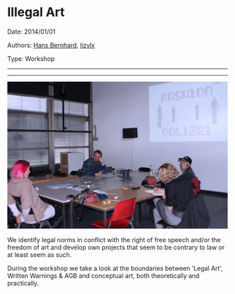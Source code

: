 # Illegal Art

Date: 2014/01/01

Authors: [Hans Bernhard](http://ubermorgen.com), [lizvlx](http://ubermorgen.com)

Type: Workshop

---
---


![](illegal-art-workshop.jpg)  

We identify legal norms in conflict with the right of free speech and/or the freedom of art and develop own projects that seem to be contrary to law or at least seem as such.

During the workshop we take a look at the boundaries between 
'Legal Art', Written Warnings & AGB and conceptual art, both theoretically and practically.
